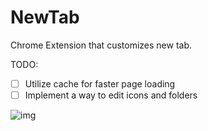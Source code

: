 # NewTab
Chrome Extension that customizes new tab.

TODO:

- [ ] Utilize cache for faster page loading
- [ ] Implement a way to edit icons and folders

![img](img/demo.gif)
